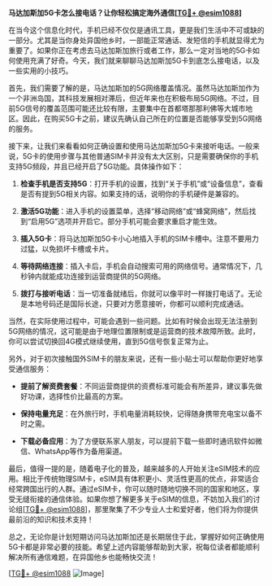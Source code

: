 **马达加斯加5G卡怎么接电话？让你轻松搞定海外通信[[TG💪+ @esim1088](https://t.me/s/esim1088)]**

在当今这个信息化时代，手机已经不仅仅是通讯工具，更是我们生活中不可或缺的一部分。尤其是当你身处异国他乡时，一部能正常通话、发短信的手机就显得尤为重要了。如果你正在考虑去马达加斯加旅行或者工作，那么一定对当地的5G卡如何使用充满了好奇。今天，我们就来聊聊马达加斯加5G卡到底怎么接电话，以及一些实用的小技巧。

首先，我们需要了解的是，马达加斯加的5G网络覆盖情况。虽然马达加斯加作为一个非洲岛国，其科技发展相对滞后，但近年来也在积极布局5G网络。不过，目前5G信号的覆盖范围可能还比较有限，主要集中在首都塔那那利佛等大城市地区。因此，在购买5G卡之前，建议先确认自己所在的位置是否能够享受到5G网络的服务。

接下来，让我们来看看如何正确设置和使用马达加斯加5G卡来接听电话。一般来说，5G卡的使用步骤与其他普通SIM卡并没有太大区别，只是需要确保你的手机支持5G频段，并且已经开启了5G功能。具体操作如下：

1. **检查手机是否支持5G**：打开手机的设置，找到“关于手机”或“设备信息”，查看是否有提到5G相关内容。如果支持的话，说明你的手机硬件是兼容的。

2. **激活5G功能**：进入手机的设置菜单，选择“移动网络”或“蜂窝网络”，然后找到“启用5G”选项并开启它。部分手机可能会要求重启才能生效。

3. **插入5G卡**：将马达加斯加5G卡小心地插入手机的SIM卡槽中。注意不要用力过猛，以免损坏卡槽或卡片。

4. **等待网络连接**：插入卡后，手机会自动搜索可用的网络信号。通常情况下，几秒钟内就能成功连接到运营商提供的5G网络。

5. **拨打与接听电话**：当一切准备就绪后，你就可以像平时一样拨打电话了。无论是本地号码还是国际长途，只要对方愿意接听，你都可以顺利完成通话。

当然，在实际使用过程中，可能会遇到一些问题。比如有时候会出现无法注册到5G网络的情况，这可能是由于地理位置限制或是运营商的技术故障所致。此时，你可以尝试切换回4G模式继续使用，直到5G信号恢复正常为止。

另外，对于初次接触国外SIM卡的朋友来说，还有一些小贴士可以帮助你更好地享受通信服务：

- **提前了解资费套餐**：不同运营商提供的资费标准可能会有所差异，建议事先做好功课，选择性价比最高的方案。
  
- **保持电量充足**：在外旅行时，手机电量消耗较快，记得随身携带充电宝以备不时之需。

- **下载必备应用**：为了方便联系家人朋友，可以提前下载一些即时通讯软件如微信、WhatsApp等作为备用渠道。

最后，值得一提的是，随着电子化的普及，越来越多的人开始关注eSIM技术的应用。相比于传统物理SIM卡，eSIM具有体积更小、灵活性更高的优点，非常适合经常跨国出行的人群。通过eSIM卡，你可以随时随地切换不同的国家和地区，享受无缝衔接的通信体验。如果你想了解更多关于eSIM的信息，不妨加入我们的讨论组[[TG💪+ @esim1088](https://t.me/s/esim1088)]，那里聚集了不少专业人士和爱好者，他们将为你提供最前沿的知识和技术支持！

总之，无论你是计划短期访问马达加斯加还是长期居住于此，掌握好如何正确使用5G卡都是非常必要的技能。希望上述内容能够帮助到大家，祝每位读者都能顺利解决所有通信难题，在异国他乡也能畅快交流！

[[TG💪+ @esim1088](https://t.me/s/esim1088) ![Image](https://i.postimg.cc/4NQfJmqS/Snipaste-2025-05-13-00-14-12.png)]